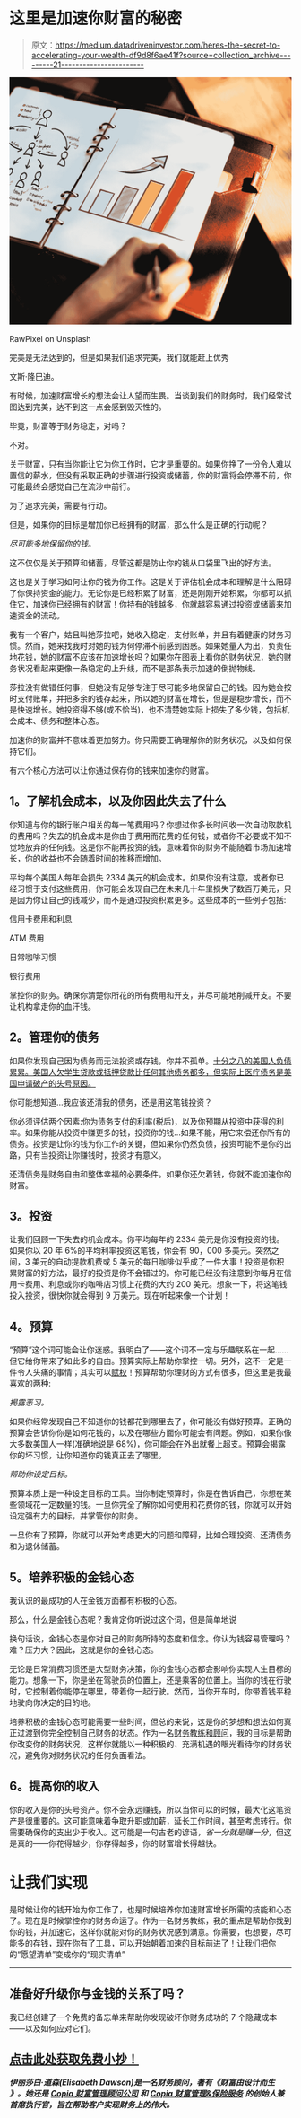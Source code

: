 # 这里是加速你财富的秘密

> 原文：<https://medium.datadriveninvestor.com/heres-the-secret-to-accelerating-your-wealth-df9d8f6ae41f?source=collection_archive---------21----------------------->

![](img/cae9f0b588b04445419a0a0432483d1d.png)

RawPixel on Unsplash

完美是无法达到的，但是如果我们追求完美，我们就能赶上优秀

文斯·隆巴迪。

有时候，加速财富增长的想法会让人望而生畏。当谈到我们的财务时，我们经常试图达到完美，达不到这一点会感到毁灭性的。

毕竟，财富等于财务稳定，对吗？

不对。

关于财富，只有当你能让它为你工作时，它才是重要的。如果你挣了一份令人难以置信的薪水，但没有采取正确的步骤进行投资或储蓄，你的财富将会停滞不前，你可能最终会感觉自己在流沙中前行。

为了追求完美，需要有行动。

但是，如果你的目标是增加你已经拥有的财富，那么什么是正确的行动呢？

*尽可能多地保留你的钱。*

这不仅仅是关于预算和储蓄，尽管这都是防止你的钱从口袋里飞出的好方法。

这也是关于学习如何让你的钱为你工作。这是关于评估机会成本和理解是什么阻碍了你保持资金的能力。无论你是已经积累了财富，还是刚刚开始积累，你都可以抓住它，加速你已经拥有的财富！你持有的钱越多，你就越容易通过投资或储蓄来加速资金的流动。

我有一个客户，姑且叫她莎拉吧，她收入稳定，支付账单，并且有着健康的财务习惯。然而，她来找我时对她的钱为何停滞不前感到困惑。如果她量入为出，负责任地花钱，她的财富不应该在加速增长吗？如果你在图表上看你的财务状况，她的财务状况看起来更像一条稳定的上升线，而不是那条表示加速的倒抛物线。

莎拉没有做错任何事，但她没有足够专注于尽可能多地保留自己的钱。因为她会按时支付账单，并把多余的钱存起来，所以她的财富在增长，但是是稳步增长，而不是快速增长。她投资得不够(或不恰当)，也不清楚她实际上损失了多少钱，包括机会成本、债务和整体心态。

加速你的财富并不意味着更加努力。你只需要正确理解你的财务状况，以及如何保持它们。

有六个核心方法可以让你通过保存你的钱来加速你的财富。

## **1。了解机会成本，以及你因此失去了什么**

你知道与你的银行账户相关的每一笔费用吗？你想过你多长时间收一次自动取款机的费用吗？失去的机会成本是你由于费用而花费的任何钱，或者你不必要或不知不觉地放弃的任何钱。这是你不能再投资的钱，意味着你的财务不能随着市场加速增长，你的收益也不会随着时间的推移而增加。

平均每个美国人每年会损失 2334 美元的机会成本。如果你没有注意，或者你已经习惯于支付这些费用，你可能会发现自己在未来几十年里损失了数百万美元，只是因为你让自己的钱减少，而不是通过投资积累更多。这些成本的一些例子包括:

信用卡费用和利息

ATM 费用

日常咖啡习惯

银行费用

掌控你的财务。确保你清楚你所花的所有费用和开支，并尽可能地削减开支。不要让机构拿走你的血汗钱。

## **2。管理你的债务**

如果你发现自己因为债务而无法投资或存钱，你并不孤单。[十分之八的美国人负债累累。美国人欠学生贷款或抵押贷款比任何其他债务都多，但实际上医疗债务是美国申请破产的头号原因。](https://www.cnbc.com/2015/07/29/eight-in-10-americans-are-in-debt.html)

你可能想知道…我应该还清我的债务，还是用这笔钱投资？

你必须评估两个因素:你为债务支付的利率(税后)，以及你预期从投资中获得的利率。如果你能从投资中赚更多的钱，投资你的钱…如果不能，用它来偿还你所有的债务。投资是让你的钱为你工作的关键，但如果你仍然负债，投资可能不是你的出路，只有当投资让你赚钱时，投资才有意义。

还清债务是财务自由和整体幸福的必要条件。如果你还欠着钱，你就不能加速你的财富。

## **3。投资**

让我们回顾一下失去的机会成本。你平均每年的 2334 美元是你没有投资的钱。如果你以 20 年 6%的平均利率投资这笔钱，你会有 90，000 多美元。突然之间，3 美元的自动提款机费或 5 美元的每日咖啡似乎成了一件大事！投资是你积累财富的好方法，最好的投资是你不会错过的。你可能已经没有注意到你每月在信用卡费用、利息或你的咖啡店习惯上花费的大约 200 美元。想象一下，将这笔钱投入投资，很快你就会得到 9 万美元。现在听起来像一个计划！

## **4。预算**

“预算”这个词可能会让你迷惑。我明白了——这个词不一定与乐趣联系在一起……但它给你带来了如此多的自由。预算实际上帮助你掌控一切。另外，这不一定是一件令人头痛的事情；其实可以[赋权](https://www.mint.com/saving-money-2/4-reasons-why-creating-a-budget-can-increase-your-wealth)！预算帮助你理财的方式有很多，但这里是我最喜欢的两种:

*揭露恶习。*

如果你经常发现自己不知道你的钱都花到哪里去了，你可能没有做好预算。正确的预算会告诉你你是如何花钱的，以及在哪些方面你可能会有问题。例如，如果你像大多数美国人一样(准确地说是 68%)，你可能会在外出就餐上超支。预算会揭露你的坏习惯，让你知道你的钱真正去了哪里。

*帮助你设定目标。*

预算本质上是一种设定目标的工具。当你制定预算时，你是在告诉自己，你想在某些领域花一定数量的钱。一旦你完全了解你如何使用和花费你的钱，你就可以开始设定强有力的目标，并掌管你的财务。

一旦你有了预算，你就可以开始考虑更大的问题和障碍，比如合理投资、还清债务和为退休储蓄。

## **5。培养积极的金钱心态**

我认识的最成功的人在金钱方面都有积极的心态。

那么，什么是金钱心态呢？我肯定你听说过这个词，但是简单地说

换句话说，金钱心态是你对自己的财务所持的态度和信念。你认为钱容易管理吗？难？压力大？因此，这就是你的金钱心态。

无论是日常消费习惯还是大型财务决策，你的金钱心态都会影响你实现人生目标的能力。想象一下，你是坐在驾驶员的位置上，还是乘客的位置上。当你的钱在行驶时，它控制着你能停在哪里，带着你一起行驶。然而，当你开车时，你带着钱平稳地驶向你决定的目的地。

培养积极的金钱心态可能需要一些时间，但总的来说，这是你的梦想和想法如何真正过渡到你完全控制自己财务的状态。作为一名[财务教练和顾问](http://copiawm.com/)，我的目标是帮助你改变你的财务状况，这样你就能以一种积极的、充满机遇的眼光看待你的财务状况，避免你对财务状况的任何负面看法。

## **6。提高你的收入**

你的收入是你的头号资产。你不会永远赚钱，所以当你可以的时候，最大化这笔资产是很重要的。这可能意味着争取升职或加薪，延长工作时间，甚至考虑转行。你需要确保你的支出少于收入。这可能是一句古老的谚语，*省一分就是赚一分*，但这是真的——你花得越少，你存得越多，你的财富增长得越快。

# **让我们实现**

是时候让你的钱开始为你工作了，也是时候培养你加速财富增长所需的技能和心态了。现在是时候掌控你的财务命运了。作为一名财务教练，我的重点是帮助你找到你的钱，并加速它，这样你就能对你的财务状况感到满意。你需要，也想要，尽可能多的存钱，现在你有了工具，可以开始朝着加速的目标前进了！让我们把你的“愿望清单”变成你的“现实清单”

___________________________________________________________

## **准备好升级你与金钱的关系了吗？**

我已经创建了一个免费的备忘单来帮助你发现破坏你财务成功的 7 个隐藏成本——以及如何应对它们。

## [点击此处获取免费小抄！](https://coach.copiafinancialcoach.com/checklist)

***伊丽莎白·道森(Elisabeth Dawson)是一名财务顾问，著有《财富由设计而生*** ***》。她还是*** [***Copia 财富管理顾问公司***](https://www.cwmainc.com/) ***和*** [***Copia 财富管理&保险服务***](http://copiawm.com/) ***的创始人兼首席执行官，旨在帮助客户实现财务上的伟大。***